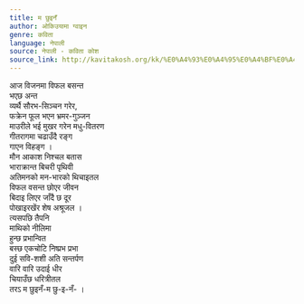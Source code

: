```yaml
---
title: म छुइनँ
author: ओकिउयामा ग्वाइन
genre: कविता
language: नेपाली
source: नेपाली - कविता कोश
source_link: http://kavitakosh.org/kk/%E0%A4%93%E0%A4%95%E0%A4%BF%E0%A4%89%E0%A4%AF%E0%A4%BE%E0%A4%AE%E0%A4%BE_%E0%A4%97%E0%A5%8D%E0%A4%B5%E0%A4%BE%E0%A4%87%E0%A4%A8
---
```


आज विजनमा विफल बसन्त  
भएछ अन्त  
व्यर्थै सौरभ-सिञ्‍चन गरेर,  
फक्रेन फूल भएन भ्रमर-गुञ्‍जन  
माउरीले भई मुखर गरेन मधु-वितरण  
गीतरागमा चढाउँदै रङ्ग  
गाएन विहङ्ग ।  
मौन आकाश निश्चल बतास  
भाराक्रान्त बिचरी पृथिवी  
अतिमनको मन-भारको थिचाइतल  
विफल वसन्त छोएर जीवन  
बिदाइ लिएर जाँदै छ दूर  
पोखाइरखेंर शेष अश्रूजल ।  
त्यसपछि तैपनि  
माथिको नीलिमा  
हुन्छ प्रभान्वित  
बस्छ एकचोटि निष्प्रभ प्रभा  
दुई सवि-शशी अति सन्तर्पण  
वारि वारि उदाई धीर  
चियाउँछ धरित्रीतल  
तरऽ म छुइनँ-म छु-इ-नँ- ।
